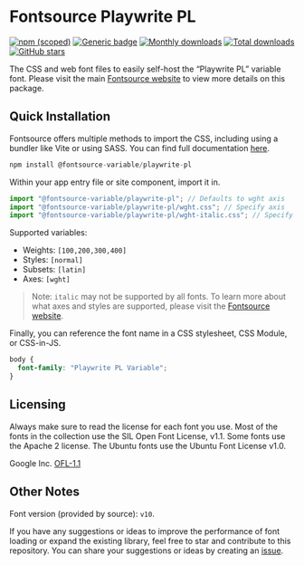 # Fontsource Playwrite PL

[![npm (scoped)](https://img.shields.io/npm/v/@fontsource-variable/playwrite-pl?color=brightgreen)](https://www.npmjs.com/package/@fontsource-variable/playwrite-pl) [![Generic badge](https://img.shields.io/badge/fontsource-passing-brightgreen)](https://github.com/fontsource/fontsource) [![Monthly downloads](https://badgen.net/npm/dm/@fontsource-variable/playwrite-pl)](https://github.com/fontsource/fontsource) [![Total downloads](https://badgen.net/npm/dt/@fontsource-variable/playwrite-pl)](https://github.com/fontsource/fontsource) [![GitHub stars](https://img.shields.io/github/stars/fontsource/fontsource.svg?style=social&label=Star)](https://github.com/fontsource/fontsource/stargazers)

The CSS and web font files to easily self-host the “Playwrite PL” variable font. Please visit the main [Fontsource website](https://fontsource.org/fonts/playwrite-pl) to view more details on this package.

## Quick Installation

Fontsource offers multiple methods to import the CSS, including using a bundler like Vite or using SASS. You can find full documentation [here](https://fontsource.org/docs/getting-started/introduction).

```javascript
npm install @fontsource-variable/playwrite-pl
```

Within your app entry file or site component, import it in.

```javascript
import "@fontsource-variable/playwrite-pl"; // Defaults to wght axis
import "@fontsource-variable/playwrite-pl/wght.css"; // Specify axis
import "@fontsource-variable/playwrite-pl/wght-italic.css"; // Specify axis and style
```

Supported variables:
- Weights: `[100,200,300,400]`
- Styles: `[normal]`
- Subsets: `[latin]`
- Axes: `[wght]`

> Note: `italic` may not be supported by all fonts. To learn more about what axes and styles are supported, please visit the [Fontsource website](https://fontsource.org/fonts/playwrite-pl).

Finally, you can reference the font name in a CSS stylesheet, CSS Module, or CSS-in-JS.

```css
body {
  font-family: "Playwrite PL Variable";
}
```

## Licensing
Always make sure to read the license for each font you use. Most of the fonts in the collection use the SIL Open Font License, v1.1. Some fonts use the Apache 2 license. The Ubuntu fonts use the Ubuntu Font License v1.0.

Google Inc.
[OFL-1.1](http://scripts.sil.org/OFL)

## Other Notes
Font version (provided by source): `v10`.

If you have any suggestions or ideas to improve the performance of font loading or expand the existing library, feel free to star and contribute to this repository. You can share your suggestions or ideas by creating an [issue](https://github.com/fontsource/fontsource/issues).
